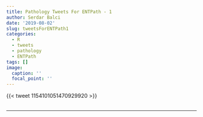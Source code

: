 ```yaml
---
title: Pathology Tweets For ENTPath - 1
author: Serdar Balci
date: '2019-08-02'
slug: tweetsForENTPath1
categories:
  - R
  - tweets
  - pathology
  - ENTPath
tags: []
image:
  caption: ''
  focal_point: ''
---
```



{{< tweet 1154101051470929920 >}}
<br>
<br>
<hr>
